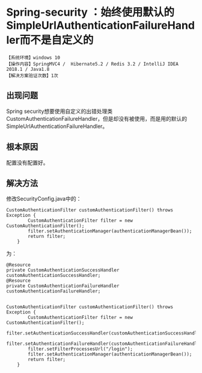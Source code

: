 # Spring-security ：始终使用默认的SimpleUrlAuthenticationFailureHandler而不是自定义的
`【系统环境】windows 10`  
`【操作内容】SpringMVC4 /  Hibernate5.2 / Redis 3.2 / IntelliJ IDEA 2018.1 / Java1.8`  
`【解决方案验证次数】1次`  
## <i class="fa fa-question-circle"></i> 出现问题
Spring security想要使用自定义的出错处理类CustomAuthenticationFailureHandler，但是却没有被使用，而是用的默认的SimpleUrlAuthenticationFailureHandler。
## <i class="fa fa-bullseye"></i> 根本原因
配置没有配置好。
## <i class="fa fa-check-circle"></i> 解决方法
修改SecurityConfig.java中的：
```
CustomAuthenticationFilter customAuthenticationFilter() throws Exception {
        CustomAuthenticationFilter filter = new CustomAuthenticationFilter();
        filter.setAuthenticationManager(authenticationManagerBean());
        return filter;
    }
```
为：
```
@Resource
private CustomAuthenticationSuccessHandler customAuthenticationSuccessHandler;
@Resource
private CustomAuthenticationFailureHandler customAuthenticationFailureHandler;


CustomAuthenticationFilter customAuthenticationFilter() throws Exception {
        CustomAuthenticationFilter filter = new CustomAuthenticationFilter();
        filter.setAuthenticationSuccessHandler(customAuthenticationSuccessHandler);
        filter.setAuthenticationFailureHandler(customAuthenticationFailureHandler);
        filter.setFilterProcessesUrl("/login");
        filter.setAuthenticationManager(authenticationManagerBean());
        return filter;
    }
```
